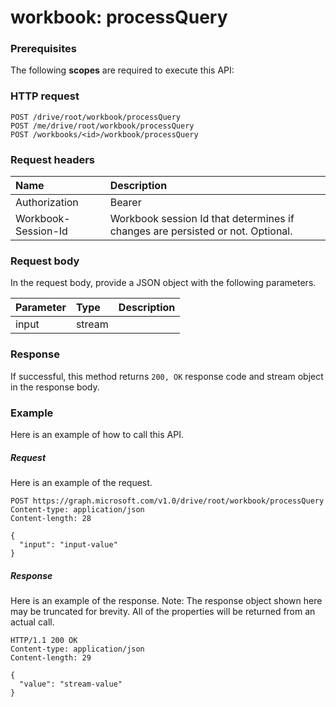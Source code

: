 # workbook: processQuery


### Prerequisites
The following **scopes** are required to execute this API: 
### HTTP request
<!-- { "blockType": "ignored" } -->
```http
POST /drive/root/workbook/processQuery
POST /me/drive/root/workbook/processQuery
POST /workbooks/<id>/workbook/processQuery

```
### Request headers
| Name       | Description|
|:---------------|:----------|
| Authorization  | Bearer <code>|
| Workbook-Session-Id  | Workbook session Id that determines if changes are persisted or not. Optional.|

### Request body
In the request body, provide a JSON object with the following parameters.

| Parameter	   | Type	|Description|
|:---------------|:--------|:----------|
|input|stream||

### Response
If successful, this method returns `200, OK` response code and stream object in the response body.

### Example
Here is an example of how to call this API.
##### Request
Here is an example of the request.
<!-- {
  "blockType": "request",
  "name": "workbook_processquery"
}-->
```http
POST https://graph.microsoft.com/v1.0/drive/root/workbook/processQuery
Content-type: application/json
Content-length: 28

{
  "input": "input-value"
}
```

##### Response
Here is an example of the response. Note: The response object shown here may be truncated for brevity. All of the properties will be returned from an actual call.
<!-- {
  "blockType": "response",
  "truncated": true,
  "@odata.type": "stream"
} -->
```http
HTTP/1.1 200 OK
Content-type: application/json
Content-length: 29

{
  "value": "stream-value"
}
```

<!-- uuid: 8fcb5dbc-d5aa-4681-8e31-b001d5168d79
2015-10-25 14:57:30 UTC -->
<!-- {
  "type": "#page.annotation",
  "description": "workbook: processQuery",
  "keywords": "",
  "section": "documentation",
  "tocPath": ""
}-->